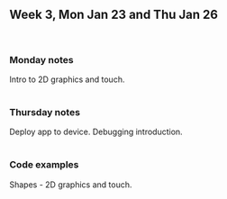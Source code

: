 ## Week 3, Mon Jan 23 and Thu Jan 26  
<br>

### Monday notes  
Intro to 2D graphics and touch.  
<br>

### Thursday notes  
Deploy app to device. Debugging introduction.  
<br>

### Code examples  
Shapes - 2D graphics and touch.  
